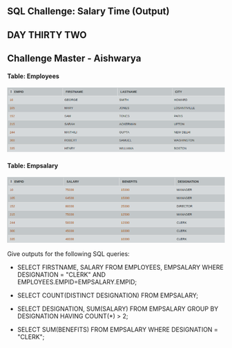 ## SQL Challenge: Salary Time (Output)
## DAY THIRTY TWO 
## Challenge Master - Aishwarya 

#### Table: Employees

![Test Image1](emp.png)

#### Table: Empsalary

![Test Image1](emps.png)

Give outputs for the following SQL queries:

- SELECT FIRSTNAME, SALARY
  FROM EMPLOYEES, EMPSALARY
  WHERE DESIGNATION = "CLERK" AND
  EMPLOYEES.EMPID=EMPSALARY.EMPID;
  
- SELECT COUNT(DISTINCT DESIGNATION) FROM EMPSALARY;

- SELECT DESIGNATION, SUM(SALARY)
  FROM EMPSALARY
  GROUP BY DESIGNATION HAVING COUNT(*) > 2;
  
- SELECT SUM(BENEFITS)
  FROM EMPSALARY
  WHERE DESIGNATION = "CLERK";
